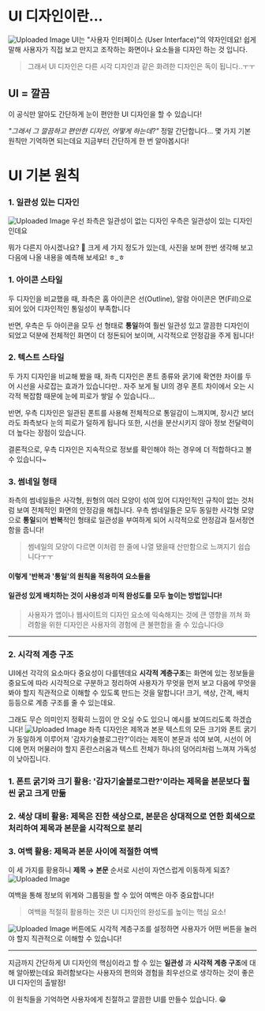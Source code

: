 # UI 디자인이란...
![Uploaded Image](https://gamzatech-bucket.s3.ap-northeast-2.amazonaws.com/post-images/85/83009699-548f-4c39-9301-8ddfc8fb6520_image.png)
UI는 "사용자 인터페이스 (User Interface)"의 약자인데요! 쉽게 말해 사용자가 직접 보고 만지고 조작하는 화면이나 요소들을 디자인 하는 것 입니다.
> 그래서 UI 디자인은 다른 시각 디자인과 같은 화려한 디자인은 독이 됩니다..ㅜㅜ  

## UI = 깔끔
이 공식만 알아도 간단하게 눈이 편안한 UI 디자인을 할 수 있습니다!


*"그래서 그 깔끔하고 편안한 디자인, 어떻게 하는데?"*
정말 간단합니다... 몇 가지 기본 원칙만 기억하면 되는데요 지금부터 간단하게 한 번 알아봅시다!

# UI 기본 원칙



### 1. 일관성 있는 디자인
![Uploaded Image](https://gamzatech-bucket.s3.ap-northeast-2.amazonaws.com/post-images/85/d3bf0766-175e-4d62-9476-fbb791045a83_image.png)
우선 좌측은 일관성이 없는 디자인 우측은 일관성이 있는 디자인인데요

뭐가 다른지 아시겠나요? 👀 
크게 세 가지 정도가 있는데, 사진을 보며 한번 생각해 보고 다음에 나올 내용을 예측해 보세요! ㅎ_ㅎ

### 1. 아이콘 스타일
두 디자인을 비교했을 때, 좌측은 홈 아이콘은 선(Outline),  알람 아이콘은 면(Fill)으로 되어 있어 디자인적인 통일성이 부족합니다

반면, 우측은 두 아이콘을 모두 선 형태로 **통일**하여 훨씬 일관성 있고 깔끔한 디자인이 되었고
덕분에 전체적인 화면이 더 정돈되어 보이며, 시각적으로 안정감을 주게 됩니다!


### 2. 텍스트 스타일
 두 가지 디자인을 비교해 봤을 때, 좌측 디자인은 폰트 종류와 굵기에 확연한 차이를 두어 시선을 사로잡는 효과가 있습니다만..
자주 보게 될 UI의 경우 폰트 차이에서 오는 시각적 복잡함 때문에 눈에 피로가 쌓일 수 있습니다...

반면, 우측 디자인은 일관된 폰트를 사용해 전체적으로 통일감이 느껴지며, 장시간 보더라도 좌측보다 눈의 피로가 덜하게 됩니다
또한, 시선을 분산시키지 않아 정보 전달력이 더 높다는 장점이 있습니다.

결론적으로,  우측 디자인은 지속적으로 정보를 확인해야 하는 경우에 더 적합하다고 볼 수 있습니다~

### 3. 썸네일 형태
좌측의 썸네일들은 사각형, 원형의 여러 모양이 섞여 있어 디자인적인 규칙이 없는 것처럼 보여 전체적인 화면의 안정감을 해칩니다. 
우측 썸네일들은 모두 동일한 사각형 모양으로 **통일**되어 **반복**적인 형태로 일관성을 부여하게 되어 시각적으로 안정감과 질서정연함을 줍니다!
> 썸네일의 모양이 다르면 이처럼 한 줄에 나열 됐을때 산만함으로 느껴지기 쉽습니다ㅜㅜ

#### 이렇게 '반복과 '통일'의 원칙을 적용하여 요소들을 
#### 일관성 있게 배치하는 것이 사용성과 미적 완성도를 모두 높이는 방법입니다!
> 사용자가 앱이나 웹사이트의 디자인 요소에 익숙해지는 것에 큰 영향을 끼쳐
> 화려함을 위한 디자인은 사용자의 경험에 큰 불편함을 줄 수 있습니다😢

***

### 2. 시각적 계층 구조

UI에선 각각의 요소마다 중요성이 다를텐데요 **시각적 계층구조**는 화면에 있는 정보들을 중요도에 따라
시각적으로 구분하고 정리하여 사용자가 무엇을 먼저 보고 다음에 무엇을 봐야 할지 직관적으로 이해할 수 있도록 만드는 것을 말합니다! 
크기, 색상, 간격, 배치 등등으로 계층 구조를 줄 수 있는데요.

그래도 무슨 의미인지 정확히 느낌이 안 오실 수도 있으니 예시를 보여드리도록 하겠습니다!
![Uploaded Image](https://gamzatech-bucket.s3.ap-northeast-2.amazonaws.com/post-images/85/57ca6cad-75bf-473a-bdcd-d176d3ef1289_image.png)
좌측 디자인은 제목과 본문 텍스트의 모든 크기와 폰트 굵기가 동일하게 이루어져
'감자기술블로그란?'이라는 제목이 본문과 섞여 보여, 시선이 어디에 먼저 머물러야 할지 혼란스러움과 
텍스트 전체가 하나의 덩어리처럼 느껴져 가독성이 낮아집니다.

###  1. 폰트 굵기와 크기 활용: '감자기술블로그란?'이라는 제목을 본문보다 훨씬 굵고 크게 만듦
###  2. 색상 대비 활용: 제목은 진한 색상으로, 본문은 상대적으로 연한 회색으로 처리하여 제목과 본문을 시각적으로 분리
### 3. 여백 활용: 제목과 본문 사이에 적절한 여백

이 세 가지를 황용하니 **제목 → 본문** 순서로 시선이 자연스럽게 이동하게 되죠?
![Uploaded Image](https://gamzatech-bucket.s3.ap-northeast-2.amazonaws.com/post-images/85/63373461-1b73-44a6-a40e-0798d828e095_image.png)

여백을 통해 정보의 위계와 그룹핑을 할 수 있어 여백은 아주 중요합니다!
> 여백을 적절히 활용하는 것은 UI 디자인의 완성도를 높이는 핵심 요소!

![Uploaded Image](https://gamzatech-bucket.s3.ap-northeast-2.amazonaws.com/post-images/85/25236ca4-fc45-4ac5-be71-7d3f4296ba00_image.png)
 버튼에도 시각적 계층구조를 설정하면 사용자가 어떤 버튼을 눌러야 할지 직관적으로 이해할 수 있습니다!


***
지금까지 간단하게 UI 디자인의 핵심이라고 할 수 있는 **일관성** 과 **시각적 계층 구조**에 대해 알아봤는데요 화려함보다는 사용자의 편의와 경험을 최우선으로 생각하는 것이 좋은 UI 디자인의 출발점!

 이 원칙들을 기억하면 사용자에게 친절하고 깔끔한 UI를 만들수 있습니다. 😁
